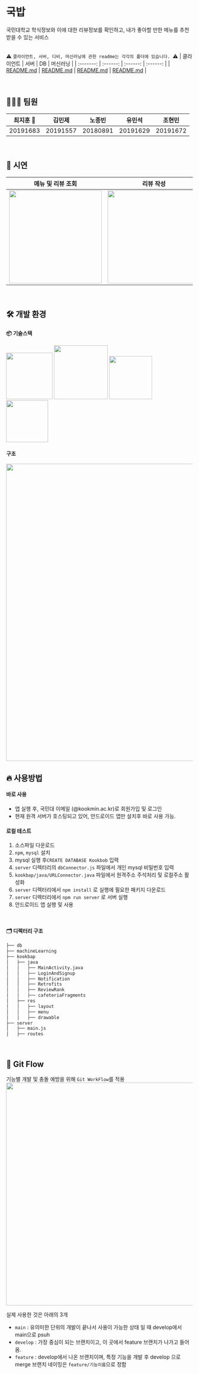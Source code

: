 # 국밥

국민대학교 학식정보와 이에 대한 리뷰정보를 확인하고, 내가 좋아할 만한 메뉴를 추천받을 수 있는 서비스
<br>
<br>

⚠️ `클라이언트, 서버, 디비, 머신러닝에 관한 readme는 각각의 폴더에 있습니다. `⚠️
| 클라이언트 | 서버 | DB | 머신러닝 |
| :-------: | :------: | :------: | :------: |
| [README.md](https://github.com/ji-hunc/kookbap/tree/main/kookbap) | [README.md](https://github.com/ji-hunc/kookbap/tree/main/server) | [README.md](https://github.com/ji-hunc/kookbap/tree/main/db) | [README.md](https://github.com/ji-hunc/kookbap/tree/main/machineLearning) |

</br>

## 👩🏻‍💻 팀원

| 최지훈 👑 |  김민제  |  노종빈  |  유민석  |  조현민  |
| :-------: | :------: | :------: | :------: | :------: |
| 20191683  | 20191557 | 20180891 | 20191629 | 20191672 |

</br>

## 🎥 시연

| 메뉴 및 리뷰 조회                                                                                                                |                                                            리뷰 작성                                                            | 리뷰 수정 및 삭제                                                                                                                |
| -------------------------------------------------------------------------------------------------------------------------------- | :-----------------------------------------------------------------------------------------------------------------------------: | -------------------------------------------------------------------------------------------------------------------------------- |
| <img src = "https://user-images.githubusercontent.com/52407470/205451046-d8e8c297-a9bb-4eaa-b02b-6eca8237f048.gif" width ="250"> | <img src ="https://user-images.githubusercontent.com/52407470/205479915-a6c603bb-c386-49be-a800-062d1855bd4f.gif" width ="250"> | <img src = "https://user-images.githubusercontent.com/52407470/205480970-d5e462fd-1035-41de-88c9-e374ae5e5cc6.gif" width ="250"> |

</br>

## 🛠 개발 환경

#### 📦 기술스택

<img width="125" src="https://img.shields.io/badge/android%20API-31-brightgreen"> <img width="145" src="https://img.shields.io/badge/android%20SDK-12.0-green"> <img width="116" src="https://img.shields.io/badge/node-18.12.0-yellow"> <img width="113" src="https://img.shields.io/badge/mysql-%205.7.40-blue">

#### 구조

<img width="800" src="https://user-images.githubusercontent.com/52407470/205481295-f81d9acd-0b2e-41d0-ab2a-cb1001eb0075.png">

</br>

## 🔥 사용방법

#### 바로 사용

-   앱 실행 후, 국민대 이메일 (@kookmin.ac.kr)로 회원가입 및 로그인
-   현재 원격 서버가 호스팅되고 있어, 안드로이드 앱만 설치후 바로 사용 가능.

#### 로컬 테스트

1. 소스파일 다운로드
2. `npm`, `mysql` 설치
3. mysql 실행 후`CREATE DATABASE Kookbob` 입력
4. `server` 디렉터리의 `dbConnector.js` 파일에서 개인 mysql 비밀번호 입력
5. `kookbap/java/URLConnector.java` 파일에서 원격주소 주석처리 및 로컬주소 활성화
6. `server` 디렉터리에서 `npm install` 로 실행에 필요한 패키지 다운로드
7. `server` 디렉터리에서 `npm run server` 로 서버 실행
8. 안드로이드 앱 실행 및 사용

</br>

#### 🗂 디렉터리 구조

```bash
├── db
├── machineLearning
├── kookbap
│   ├── java
│   │   ├── MainActivity.java
│   │   ├── LoginAndSignup
│   │   ├── Notification
│   │   ├── Retrofits
│   │   ├── ReviewRank
│   │   ├── cafeteriaFragments
│   ├── res
│   │   ├── layout
│   │   ├── menu
│   │   ├── drawable
├── server
│   ├── main.js
│   ├── routes

```

</br>

## 🔀 Git Flow

기능별 개발 및 충돌 예방을 위해 `Git WorkFlow`를 적용
<img width="600" src="https://user-images.githubusercontent.com/52407470/205478151-992575f7-3018-473a-83fc-f75dc43495f8.png">

실제 사용한 것은 아래의 3개

-   `main` : 유의미한 단위의 개발이 끝나서 사용이 가능한 상태 일 때 develop에서 main으로 psuh
-   `develop` : 가장 중심이 되는 브랜치이고, 이 곳에서 feature 브랜치가 나가고 들어옴.
-   `feature` : develop에서 나온 브랜치이며, 특정 기능을 개발 후 develop 으로 merge 브랜치 네이밍은 `feature/기능이름`으로 정함
    </br>
